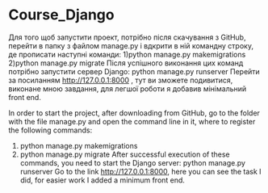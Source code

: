 # Course_Django

Для того щоб запустити проект, потрібно після скачування з GitHub, перейти в папку з файлом manage.py і вдкрити в ній командну строку, де прописати наступні команди:
1)python manage.py makemigrations
2)python manage.py migrate 
Після успішного виконання цих команд потрібно запустити сервер Django:
python manage.py runserver
Перейти за посиланням http://127.0.0.1:8000 , тут ви зможете подивитися, виконане мною завдання, для легшої роботи я добавив мінімальний front end. 


In order to start the project, after downloading from GitHub, go to the folder with the file manage.py and open the command line in it, where to register the following commands:
1) python manage.py makemigrations
2) python manage.py migrate
After successful execution of these commands, you need to start the Django server:
python manage.py runserver
Go to the link http://127.0.0.1:8000, here you can see the task I did, for easier work I added a minimum front end.
